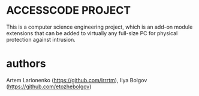# ACCESSCODE PROJECT
This is a computer science engineering project, which is an add-on module
extensions that can be added to virtually any full-size PC for physical protection against intrusion.

# authors
Artem Larionenko (https://github.com/lrrrtm), Ilya Bolgov (https://github.com/etozhebolgov)


